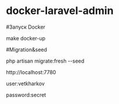 # docker-laravel-admin
    
#Запуск Docker
    
make docker-up
    
#Migration&seed
    
php artisan migrate:fresh --seed
    
http://localhost:7780
    
user:vetkharkov
    
password:secret
    
